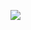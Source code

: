 
![](https://64.media.tumblr.com/b07daf070fb18dd3fd8b196194bfe85f/37d7c41e1ebf2712-31/s540x810/fa00372aa3e950a2db38eeaebea28fad8ee661e5.gifv)
